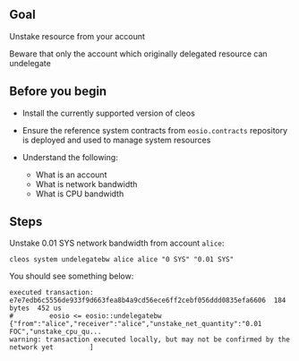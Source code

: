 ## Goal

Unstake resource from your account

Beware that only the account which originally delegated resource can undelegate

## Before you begin

* Install the currently supported version of cleos

* Ensure the reference system contracts from `eosio.contracts` repository is deployed and used to manage system resources

* Understand the following:
  * What is an account
  * What is network bandwidth
  * What is CPU bandwidth

## Steps

Unstake 0.01 SYS network bandwidth from account `alice`:

```shell
cleos system undelegatebw alice alice "0 SYS" "0.01 SYS"
```

You should see something below:

```shell
executed transaction: e7e7edb6c5556de933f9d663fea8b4a9cd56ece6ff2cebf056ddd0835efa6606  184 bytes  452 us
#         eosio <= eosio::undelegatebw          {"from":"alice","receiver":"alice","unstake_net_quantity":"0.01 FOC","unstake_cpu_qu...
warning: transaction executed locally, but may not be confirmed by the network yet         ]
```